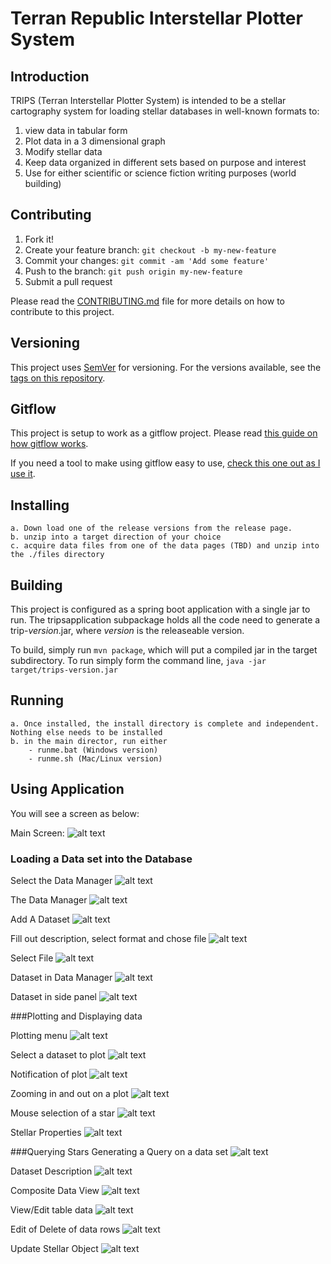 # Terran Republic Interstellar Plotter System
## Introduction

TRIPS (Terran Interstellar Plotter System) is intended to be a stellar cartography system for loading stellar databases in well-known formats to:
1. view data in tabular form
2. Plot data in a 3 dimensional graph
3. Modify stellar data 
4. Keep data organized in different sets based on purpose and interest
5. Use for either scientific or science fiction writing purposes (world building)


## Contributing

1. Fork it!
2. Create your feature branch: `git checkout -b my-new-feature`
3. Commit your changes: `git commit -am 'Add some feature'`
4. Push to the branch: `git push origin my-new-feature`
5. Submit a pull request

Please read the [CONTRIBUTING.md](CONTRIBUTING.md) file for more details on how
to contribute to this project.

## Versioning

This project uses [SemVer](http://semver.org/) for versioning. For the versions
available, see the [tags on this repository](https://github.com/ljramones/trips/tags).

## Gitflow
This project is setup to work as a gitflow project. Please read [this guide on how gitflow works](https://nvie.com/posts/a-successful-git-branching-model/).

If you need a tool to make using gitflow easy to use, [check this one out as I use it](https://danielkummer.github.io/git-flow-cheatsheet/).

## Installing
    a. Down load one of the release versions from the release page.
    b. unzip into a target direction of your choice
    c. acquire data files from one of the data pages (TBD) and unzip into the ./files directory

## Building
This project is configured as a spring boot application with a single jar to run.
The tripsapplication subpackage holds all the code need to generate a trip-_version_.jar, where _version_ is the releaseable version.

To build, simply run `mvn package`, which will put a compiled jar in the target subdirectory.
To run simply form the command line, `java -jar target/trips-version.jar`

## Running
    a. Once installed, the install directory is complete and independent. Nothing else needs to be installed
    b. in the main director, run either
        - runme.bat (Windows version)
        - runme.sh (Mac/Linux version)        
  
## Using Application
You will see a screen as below:

Main Screen: 
![alt text](assets/1MainScreenStart.png "Main Screen")

### Loading a Data set into the Database

Select the Data Manager
![alt text](assets/2SelectDataManager.png "Select Data Manager")

The Data Manager
![alt text](assets/3DataManager.png "Data Manager")

Add A Dataset
![alt text](assets/4AddDataSet.png "Add a dataset")

Fill out description, select format and chose file
![alt text](assets/5FillOutSelectFormat.png "Choose set")

Select File
![alt text](assets/6SelectFile_Mac.png "Select File")

Dataset in Data Manager
![alt text](assets/7AfterLoaded.png "File loaded")

Dataset in side panel
![alt text](assets/8DataSetInSidePanel.png "After loaded")

###Plotting and Displaying data

Plotting menu
![alt text](assets/9PlotStars.png "Plot Menu")

Select a dataset to plot
![alt text](assets/10SelectDataSetToPlot.png "Selection")

Notification of plot
![alt text](assets/11PlotNotification.png "Notification")

Zooming in and out on a plot
![alt text](assets/12ZoomInOnPlot.png "Plot zoom")

Mouse selection of a star
![alt text](assets/13MouseHoverSelect.png "Mouse selection")

Stellar Properties
![alt text](assets/14QueryDialog.png "Properties")

###Querying Stars
Generating a Query on a data set
![alt text](assets/15QueryDialog.png "Query")

Dataset Description
![alt text](assets/16DataSetDescribe.png "Describe")

Composite Data View
![alt text](assets/17CompositePlotQueryView.png "Composite")

View/Edit table data
![alt text](assets/18ViewEditData.png "View/Edit data")

Edit of Delete of data rows
![alt text](assets/19EditDelete.png "edit/delete")

Update Stellar Object
![alt text](assets/20EditStar.png "Update Stellar Object")





